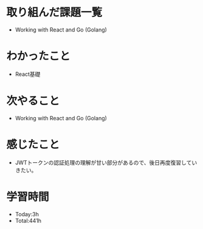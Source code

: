 # 取り組んだ課題一覧
- Working with React and Go (Golang)
  
# わかったこと
- React基礎

# 次やること
- Working with React and Go (Golang)

# 感じたこと
- JWTトークンの認証処理の理解が甘い部分があるので、後日再度復習していきたい。

# 学習時間
- Today:3h
- Total:441h
